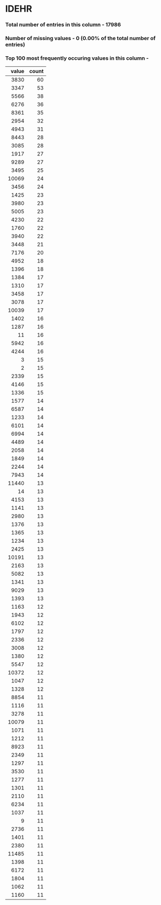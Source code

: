 
# IDEHR

### Total number of entries in this column - 17986

### Number of missing values - 0 (0.00% of the total number of entries)

### Top 100 most frequently occuring values in this column -

|   value |   count |
|--------:|--------:|
|    3830 |      60 |
|    3347 |      53 |
|    5566 |      38 |
|    6276 |      36 |
|    8361 |      35 |
|    2954 |      32 |
|    4943 |      31 |
|    8443 |      28 |
|    3085 |      28 |
|    1917 |      27 |
|    9289 |      27 |
|    3495 |      25 |
|   10069 |      24 |
|    3456 |      24 |
|    1425 |      23 |
|    3980 |      23 |
|    5005 |      23 |
|    4230 |      22 |
|    1760 |      22 |
|    3940 |      22 |
|    3448 |      21 |
|    7176 |      20 |
|    4952 |      18 |
|    1396 |      18 |
|    1384 |      17 |
|    1310 |      17 |
|    3458 |      17 |
|    3078 |      17 |
|   10039 |      17 |
|    1402 |      16 |
|    1287 |      16 |
|      11 |      16 |
|    5942 |      16 |
|    4244 |      16 |
|       3 |      15 |
|       2 |      15 |
|    2339 |      15 |
|    4146 |      15 |
|    1336 |      15 |
|    1577 |      14 |
|    6587 |      14 |
|    1233 |      14 |
|    6101 |      14 |
|    6994 |      14 |
|    4489 |      14 |
|    2058 |      14 |
|    1849 |      14 |
|    2244 |      14 |
|    7943 |      14 |
|   11440 |      13 |
|      14 |      13 |
|    4153 |      13 |
|    1141 |      13 |
|    2980 |      13 |
|    1376 |      13 |
|    1365 |      13 |
|    1234 |      13 |
|    2425 |      13 |
|   10191 |      13 |
|    2163 |      13 |
|    5082 |      13 |
|    1341 |      13 |
|    9029 |      13 |
|    1393 |      13 |
|    1163 |      12 |
|    1943 |      12 |
|    6102 |      12 |
|    1797 |      12 |
|    2336 |      12 |
|    3008 |      12 |
|    1380 |      12 |
|    5547 |      12 |
|   10372 |      12 |
|    1047 |      12 |
|    1328 |      12 |
|    8854 |      11 |
|    1116 |      11 |
|    3278 |      11 |
|   10079 |      11 |
|    1071 |      11 |
|    1212 |      11 |
|    8923 |      11 |
|    2349 |      11 |
|    1297 |      11 |
|    3530 |      11 |
|    1277 |      11 |
|    1301 |      11 |
|    2110 |      11 |
|    6234 |      11 |
|    1037 |      11 |
|       9 |      11 |
|    2736 |      11 |
|    1401 |      11 |
|    2380 |      11 |
|   11485 |      11 |
|    1398 |      11 |
|    6172 |      11 |
|    1804 |      11 |
|    1062 |      11 |
|    1160 |      11 |
